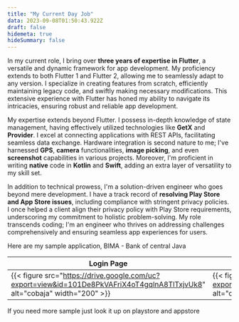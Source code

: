 ```yaml
---
title: "My Current Day Job"
data: 2023-09-08T01:50:43.922Z
draft: false
hidemeta: true
hideSummary: false
---
```


In my current role, I bring over **three years of expertise in Flutter**, a versatile and dynamic framework for app development. My proficiency extends to both Flutter 1 and Flutter 2, allowing me to seamlessly adapt to any version. I specialize in creating features from scratch, efficiently maintaining legacy code, and swiftly making necessary modifications. This extensive experience with Flutter has honed my ability to navigate its intricacies, ensuring robust and reliable app development.

My expertise extends beyond Flutter. I possess in-depth knowledge of state management, having effectively utilized technologies like **GetX** and **Provider**. I excel at connecting applications with REST APIs, facilitating seamless data exchange. Hardware integration is second nature to me; I've harnessed **GPS**, **camera** functionalities, **image picking**, and even **screenshot** capabilities in various projects. Moreover, I'm proficient in writing **native** code in **Kotlin** and **Swift**, adding an extra layer of versatility to my skill set.

In addition to technical prowess, I'm a solution-driven engineer who goes beyond mere development. I have a track record of **resolving Play Store and App Store issues**, including compliance with stringent privacy policies. I once helped a client align their privacy policy with Play Store requirements, underscoring my commitment to holistic problem-solving. My role transcends coding; I'm an engineer who thrives on addressing challenges comprehensively and ensuring seamless app experiences for users.

Here are my sample application, BIMA - Bank of central Java

| Login Page | Home page | Scan QR  | Receipt QR  |
|----------|----------|----------|----------|
| {{< figure src="https://drive.google.com/uc?export=view&id=101De8PkVAFriX4oT4gqlnA8TlTxjvUk8" alt="cobaja" width="200" >}} | {{< figure src="https://drive.google.com/uc?export=view&id=1wlxMA5e7Ky9af0ISLBsAlxHDs7VZd69E" alt="cobaja" width="200" >}} | {{< figure src="https://drive.google.com/uc?export=view&id=1iY6zjFsCQtMsNycQzhZyTcd-B4WGHi_5" alt="cobaja" width="200" >}} | {{< figure src="https://drive.google.com/uc?export=view&id=11c7Muai873KX6yb16pQZdjFcwzknMnxD" alt="cobaja" width="200" >}} |

If you need more sample just look it up on playstore and appstore